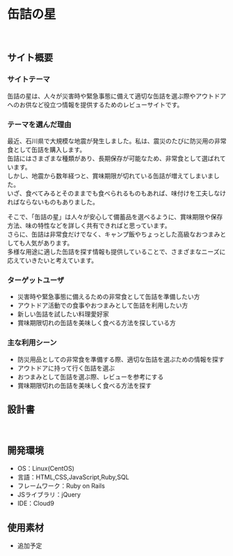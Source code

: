 # 缶詰の星
​
## サイト概要
### サイトテーマ
缶詰の星は、人々が災害時や緊急事態に備えて適切な缶詰を選ぶ際やアウトドアへのお供など役立つ情報を提供するためのレビューサイトです。
​
### テーマを選んだ理由
最近、石川県で大規模な地震が発生しました。私は、震災のたびに防災用の非常食として缶詰を購入します。</br>
缶詰にはさまざまな種類があり、長期保存が可能なため、非常食として選ばれています。</br>
しかし、地震から数年経つと、賞味期限が切れている缶詰が増えてしまいました。</br>
いざ、食べてみるとそのままでも食べられるものもあれば、味付けを工夫しなければならないものもありました。

そこで、「缶詰の星」は人々が安心して備蓄品を選べるように、賞味期限や保存方法、味の特性などを詳しく共有できればと思っています。</br>
さらに、缶詰は非常食だけでなく、キャンプ飯やちょっとした高級なおつまみとしても人気があります。</br>
多様な用途に適した缶詰を探す情報も提供していることで、さまざまなニーズに応えていきたいと考えています。

### ターゲットユーザ
 - 災害時や緊急事態に備えるための非常食として缶詰を準備したい方</br>
 - アウトドア活動での食事やおつまみとして缶詰を利用したい方</br>
 - 新しい缶詰を試したい料理愛好家</br>
 - 賞味期限切れの缶詰を美味しく食べる方法を探している方
​
### 主な利用シーン
 - 防災用品としての非常食を準備する際、適切な缶詰を選ぶための情報を探す</br>
 - アウトドアに持って行く缶詰を選ぶ</br>
 - おつまみとして缶詰を選ぶ際、レビューを参考にする</br>
 - 賞味期限切れの缶詰を美味しく食べる方法を探す

## 設計書

​
## 開発環境
 - OS：Linux(CentOS)
 - 言語：HTML,CSS,JavaScript,Ruby,SQL
 - フレームワーク：Ruby on Rails
 - JSライブラリ：jQuery
 - IDE：Cloud9
​
## 使用素材
 - 追加予定